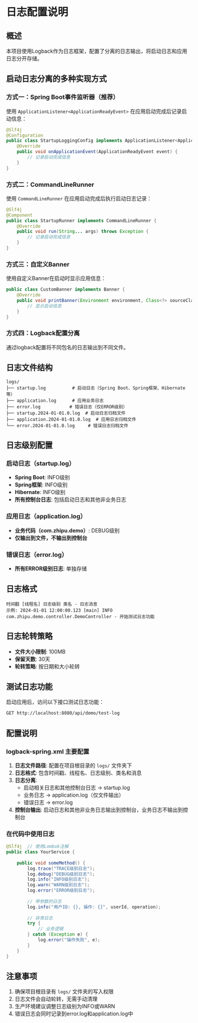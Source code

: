 # 日志配置说明

## 概述

本项目使用Logback作为日志框架，配置了分离的日志输出，将启动日志和应用日志分开存储。

## 启动日志分离的多种实现方式

### 方式一：Spring Boot事件监听器（推荐）
使用 `ApplicationListener<ApplicationReadyEvent>` 在应用启动完成后记录启动信息：

```java
@Slf4j
@Configuration
public class StartupLoggingConfig implements ApplicationListener<ApplicationReadyEvent> {
    @Override
    public void onApplicationEvent(ApplicationReadyEvent event) {
        // 记录启动完成信息
    }
}
```

### 方式二：CommandLineRunner
使用 `CommandLineRunner` 在应用启动完成后执行启动日志记录：

```java
@Slf4j
@Component
public class StartupRunner implements CommandLineRunner {
    @Override
    public void run(String... args) throws Exception {
        // 记录启动完成信息
    }
}
```

### 方式三：自定义Banner
使用自定义Banner在启动时显示应用信息：

```java
public class CustomBanner implements Banner {
    @Override
    public void printBanner(Environment environment, Class<?> sourceClass, PrintStream out) {
        // 显示启动信息
    }
}
```

### 方式四：Logback配置分离
通过logback配置将不同包名的日志输出到不同文件。

## 日志文件结构

```
logs/
├── startup.log          # 启动日志（Spring Boot、Spring框架、Hibernate等）
├── application.log      # 应用业务日志
├── error.log           # 错误日志（仅ERROR级别）
├── startup.2024-01-01.0.log  # 启动日志归档文件
├── application.2024-01-01.0.log  # 应用日志归档文件
└── error.2024-01-01.0.log     # 错误日志归档文件
```

## 日志级别配置

### 启动日志（startup.log）
- **Spring Boot**: INFO级别
- **Spring框架**: INFO级别  
- **Hibernate**: INFO级别
- **所有控制台日志**: 包括启动日志和其他非业务日志

### 应用日志（application.log）
- **业务代码（com.zhipu.demo）**: DEBUG级别
- **仅输出到文件，不输出到控制台**

### 错误日志（error.log）
- **所有ERROR级别日志**: 单独存储

## 日志格式

```
时间戳 [线程名] 日志级别 类名 - 日志消息
示例: 2024-01-01 12:00:00.123 [main] INFO  com.zhipu.demo.controller.DemoController - 开始测试日志功能
```

## 日志轮转策略

- **文件大小限制**: 100MB
- **保留天数**: 30天
- **轮转策略**: 按日期和大小轮转

## 测试日志功能

启动应用后，访问以下接口测试日志功能：

```bash
GET http://localhost:8080/api/demo/test-log
```

## 配置说明

### logback-spring.xml 主要配置

1. **日志文件路径**: 配置在项目根目录的 `logs/` 文件夹下
2. **日志格式**: 包含时间戳、线程名、日志级别、类名和消息
3. **日志分离**: 
   - 启动相关日志和其他控制台日志 → startup.log
   - 业务日志 → application.log（仅文件输出）
   - 错误日志 → error.log
4. **控制台输出**: 启动日志和其他非业务日志输出到控制台，业务日志不输出到控制台

### 在代码中使用日志

```java
@Slf4j  // 使用Lombok注解
public class YourService {
    
    public void someMethod() {
        log.trace("TRACE级别日志");
        log.debug("DEBUG级别日志");
        log.info("INFO级别日志");
        log.warn("WARN级别日志");
        log.error("ERROR级别日志");
        
        // 带参数的日志
        log.info("用户ID: {}, 操作: {}", userId, operation);
        
        // 异常日志
        try {
            // 业务逻辑
        } catch (Exception e) {
            log.error("操作失败", e);
        }
    }
}
```

## 注意事项

1. 确保项目根目录有 `logs/` 文件夹的写入权限
2. 日志文件会自动轮转，无需手动清理
3. 生产环境建议调整日志级别为INFO或WARN
4. 错误日志会同时记录到error.log和application.log中 